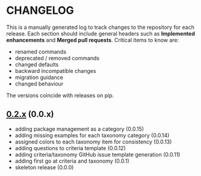# CHANGELOG

This is a manually generated log to track changes to the repository for each release.
Each section should include general headers such as **Implemented enhancements**
and **Merged pull requests**. Critical items to know are:

 - renamed commands
 - deprecated / removed commands
 - changed defaults
 - backward incompatible changes
 - migration guidance
 - changed behaviour

The versions coincide with releases on pip.

## [0.2.x](https://github.com/rseng/rseng/tree/master) (0.0.x)
 - adding package management as a category (0.0.15)
 - adding missing examples for each taxonomy category (0.0.14)
 - assigned colors to each taxonomy item for consistency (0.0.13)
 - adding questions to criteria template (0.0.12)
 - adding criteria/taxonomy GitHub issue template generation (0.0.11)
 - adding first go at criteria and taxonomy (0.0.1)
 - skeleton release (0.0.0)
